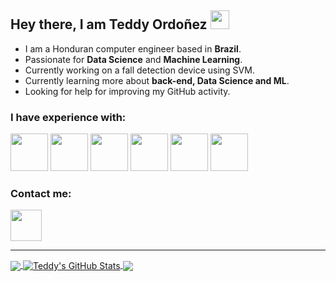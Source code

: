 ## Hey there, I am Teddy Ordoñez <img src="https://raw.githubusercontent.com/MartinHeinz/MartinHeinz/master/wave.gif" width="30px"> 

- I am a Honduran computer engineer based in **Brazil**.
- Passionate for **Data Science** and **Machine Learning**.
- Currently working on a fall detection device using SVM.
- Currently learning more about **back-end, Data Science and ML**.
- Looking for help for improving my GitHub activity.

### I have experience with:
<img src="https://github.com/yurijserrano/Github-Profile-Readme-Logos/blob/master/programming%20languages/python.svg" width="60px" height="60px" /> <img src="https://github.com/yurijserrano/Github-Profile-Readme-Logos/blob/master/programming%20languages/c%2B%2B.svg" width="60px" height="60px" /> <img src="https://github.com/yurijserrano/Github-Profile-Readme-Logos/blob/master/programming%20languages/c.svg" width="60px" height="60px"/> <img src="https://github.com/yurijserrano/Github-Profile-Readme-Logos/blob/master/databases/mysql.svg" width="60px" height="60px"/> <img src="https://github.com/yurijserrano/Github-Profile-Readme-Logos/blob/master/text%20editors/vscode.svg" width="60px" height='60px' /> <img src="https://github.com/yurijserrano/Github-Profile-Readme-Logos/blob/master/others/git.svg" width="60px" height="60px"/>

### Contact me:
[<img src="https://camo.githubusercontent.com/c8a9c5b414cd812ad6a97a46c29af67239ddaeae08c41724ff7d945fb4c047e5/68747470733a2f2f6564656e742e6769746875622e696f2f537570657254696e7949636f6e732f696d616765732f7376672f6c696e6b6564696e2e737667" width="50px" height="50px" />](https://www.linkedin.com/in/teddyordonez/)

---
<!-- ![My GitHub Stats](https://github-readme-stats.vercel.app/api?username=nicoenea&&show_icons=true&title_color=ffffff&icon_color=bb2acf&text_color=daf7dc&bg_color=151515) 
[![Top Langs](https://github-readme-stats.vercel.app/api/top-langs/?username=nicoenea&layout=compact&&show_icons=true&title_color=ffffff&icon_color=bb2acf&text_color=daf7dc&bg_color=151515)](https://github.com/anuraghazra/github-readme-stats)
 -->
 
 <a href="https://github.com/teddsords/teddsords">
  <img align="center" src="https://github-readme-stats.vercel.app/api/top-langs/?username=teddsords&hide=html,tex&title_color=ffffff&text_color=c9cacc&icon_color=2bbc8a&bg_color=1d1f21&langs_count=3" />
</a>
<a href="https://github.com/teddsords/teddsords">
  <img align="center" src="https://github-readme-stats.vercel.app/api?username=teddsords&show_icons=true&line_height=27&count_private=true&title_color=ffffff&text_color=c9cacc&icon_color=2bbc8a&bg_color=1d1f21" alt="Teddy's GitHub Stats" />
</a>

<a href="https://github.com/anuraghazra/github-readme-stats">
  <img align="center" src="https://github-readme-stats.vercel.app/api/pin/?username=anuraghazra&repo=github-readme-stats" />
</a>
<!--
**teddsords/teddsords** is a ✨ _special_ ✨ repository because its `README.md` (this file) appears on your GitHub profile.

Here are some ideas to get you started:

- 🔭 I’m currently working on ...
- 🌱 I’m currently learning ...
- 👯 I’m looking to collaborate on ...
- 🤔 I’m looking for help with ...
- 💬 Ask me about ...
- 📫 How to reach me: ...
- 😄 Pronouns: ...
- ⚡ Fun fact: ...
-->
